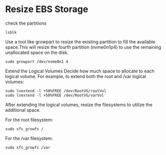 # Resize EBS Storage

check the partitions
```
lsblk
```

Use a tool like growpart to resize the existing partition to fill the available space.This will resize the fourth partition (nvme0n1p4) to use the remaining unallocated space on the disk.
```
sudo growpart /dev/nvme0n1 4
```

Extend the Logical Volumes
Decide how much space to allocate to each logical volume. For example, to extend both the root and /var logical volumes:

```
sudo lvextend -l +50%FREE /dev/RootVG/rootVol
sudo lvextend -l +50%FREE /dev/RootVG/varVol
```

After extending the logical volumes, resize the filesystems to utilize the additional space.

For the root filesystem:

```
sudo xfs_growfs /
```

For the /var filesystem:

```
sudo xfs_growfs /var
```